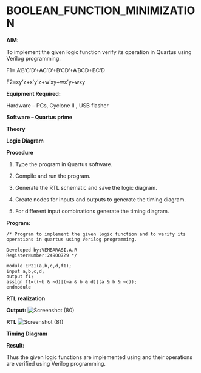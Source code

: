 # BOOLEAN_FUNCTION_MINIMIZATION

**AIM:**

To implement the given logic function verify its operation in Quartus using Verilog programming.

F1= A’B’C’D’+AC’D’+B’CD’+A’BCD+BC’D 

F2=xy’z+x’y’z+w’xy+wx’y+wxy

**Equipment Required:**

Hardware – PCs, Cyclone II , USB flasher

**Software – Quartus prime**

**Theory**

**Logic Diagram**

**Procedure**

1.	Type the program in Quartus software.

2.	Compile and run the program.

3.	Generate the RTL schematic and save the logic diagram.

4.	Create nodes for inputs and outputs to generate the timing diagram.

5.	For different input combinations generate the timing diagram.


**Program:**
```
/* Program to implement the given logic function and to verify its operations in quartus using Verilog programming. 

Developed by:VEMBARASI.A.R
RegisterNumber:24900729 */
```
```
module EP21(a,b,c,d,f1);
input a,b,c,d;
output f1;
assign f1=((~b & ~d)|(~a & b & d)|(a & b & ~c));
endmodule
```

**RTL realization**

**Output:**
![Screenshot (80)](https://github.com/user-attachments/assets/65349cd9-f767-455f-96d7-9943f9a69d32)


**RTL**
![Screenshot (81)](https://github.com/user-attachments/assets/287a5a56-de40-46dc-92d5-3a26bae4b890)


**Timing Diagram**

**Result:**

Thus the given logic functions are implemented using and their operations are verified using Verilog programming.


